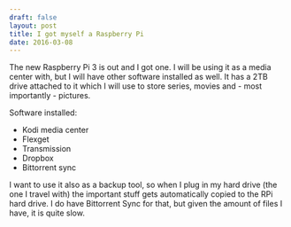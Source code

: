 ```yaml
---
draft: false
layout: post
title: I got myself a Raspberry Pi
date: 2016-03-08
---
```


The new Raspberry Pi 3 is out and I got one. I will be using it as a media center with, but I will have other software installed as well. It has a 2TB drive attached to it which I will use to store series, movies and - most importantly - pictures.

Software installed:
- Kodi media center
- Flexget
- Transmission
- Dropbox
- Bittorrent sync

I want to use it also as a backup tool, so when I plug in my hard drive (the one I travel with) the important stuff gets automatically copied to the RPi hard drive. I do have Bittorrent Sync for that, but given the amount of files I have, it is quite slow.
